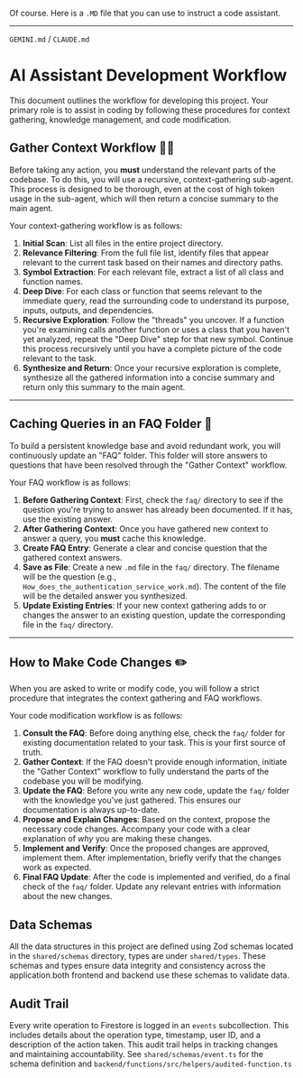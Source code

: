 Of course. Here is a `.MD` file that you can use to instruct a code assistant.

---

`GEMINI.md` / `CLAUDE.md`

# AI Assistant Development Workflow

This document outlines the workflow for developing this project. Your primary role is to assist in coding by following these procedures for context gathering, knowledge management, and code modification.

## Gather Context Workflow 🕵️‍♀️

Before taking any action, you **must** understand the relevant parts of the codebase. To do this, you will use a recursive, context-gathering sub-agent. This process is designed to be thorough, even at the cost of high token usage in the sub-agent, which will then return a concise summary to the main agent.

Your context-gathering workflow is as follows:

1.  **Initial Scan**: List all files in the entire project directory.
2.  **Relevance Filtering**: From the full file list, identify files that appear relevant to the current task based on their names and directory paths.
3.  **Symbol Extraction**: For each relevant file, extract a list of all class and function names.
4.  **Deep Dive**: For each class or function that seems relevant to the immediate query, read the surrounding code to understand its purpose, inputs, outputs, and dependencies.
5.  **Recursive Exploration**: Follow the "threads" you uncover. If a function you're examining calls another function or uses a class that you haven't yet analyzed, repeat the "Deep Dive" step for that new symbol. Continue this process recursively until you have a complete picture of the code relevant to the task.
6.  **Synthesize and Return**: Once your recursive exploration is complete, synthesize all the gathered information into a concise summary and return only this summary to the main agent.

---

## Caching Queries in an FAQ Folder 🧠

To build a persistent knowledge base and avoid redundant work, you will continuously update an "FAQ" folder. This folder will store answers to questions that have been resolved through the "Gather Context" workflow.

Your FAQ workflow is as follows:

1.  **Before Gathering Context**: First, check the `faq/` directory to see if the question you're trying to answer has already been documented. If it has, use the existing answer.
2.  **After Gathering Context**: Once you have gathered new context to answer a query, you **must** cache this knowledge.
3.  **Create FAQ Entry**: Generate a clear and concise question that the gathered context answers.
4.  **Save as File**: Create a new `.md` file in the `faq/` directory. The filename will be the question (e.g., `How_does_the_authentication_service_work.md`). The content of the file will be the detailed answer you synthesized.
5.  **Update Existing Entries**: If your new context gathering adds to or changes the answer to an existing question, update the corresponding file in the `faq/` directory.

---

## How to Make Code Changes ✏️

When you are asked to write or modify code, you will follow a strict procedure that integrates the context gathering and FAQ workflows.

Your code modification workflow is as follows:

1.  **Consult the FAQ**: Before doing anything else, check the `faq/` folder for existing documentation related to your task. This is your first source of truth.
2.  **Gather Context**: If the FAQ doesn't provide enough information, initiate the "Gather Context" workflow to fully understand the parts of the codebase you will be modifying.
3.  **Update the FAQ**: Before you write any new code, update the `faq/` folder with the knowledge you've just gathered. This ensures our documentation is always up-to-date.
4.  **Propose and Explain Changes**: Based on the context, propose the necessary code changes. Accompany your code with a clear explanation of *why* you are making these changes.
5.  **Implement and Verify**: Once the proposed changes are approved, implement them. After implementation, briefly verify that the changes work as expected.
6.  **Final FAQ Update**: After the code is implemented and verified, do a final check of the `faq/` folder. Update any relevant entries with information about the new changes.


## Data Schemas

All the data structures in this project are defined using Zod schemas located in the `shared/schemas` directory, types are under `shared/types`. These schemas and types ensure data integrity and consistency across the application.both frontend and backend use these schemas to validate data.


## Audit Trail
Every write operation to Firestore is logged in an `events` subcollection. This includes details about the operation type, timestamp, user ID, and a description of the action taken. This audit trail helps in tracking changes and maintaining accountability. See `shared/schemas/event.ts` for the schema definition and `backend/functions/src/helpers/audited-function.ts`

